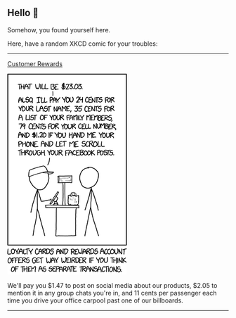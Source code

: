 ## Hello 👀

Somehow, you found yourself here.

Here, have a random XKCD comic for your troubles:

-----------------------------------

[Customer Rewards](https://xkcd.com/2006)

![Customer Rewards](./random_comic.png)

We'll pay you $1.47 to post on social media about our products, $2.05 to mention it in any group chats you're in, and 11 cents per passenger each time you drive your office carpool past one of our billboards.

-----------------------------------